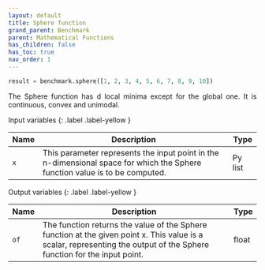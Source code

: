 ```yaml
---
layout: default
title: Sphere function
grand_parent: Benchmark
parent: Mathematical Functions
has_children: false
has_toc: true
nav_order: 1
---
```


<!--Don't delete ths script-->
<script src = "https://polyfill.io/v3/polyfill.min.js?features=es6"></script>
<script id = "MathJax-script" async src="https://cdn.jsdelivr.net/npm/mathjax@3/es5/tex-mml-chtml.js"></script>
<!--Don't delete ths script-->

```python
result = benchmark.sphere([1, 2, 3, 4, 5, 6, 7, 8, 9, 10])
```

<p align="justify">
The Sphere function has d local minima except for the global one. It is continuous, convex and unimodal.
</p>

Input variables
{: .label .label-yellow }

<table style = "width:100%">
    <thead>
      <tr>
        <th>Name</th>
        <th>Description</th>
        <th>Type</th>
      </tr>
    </thead>
    <tr>
        <td><code>x</code></td>
        <td>This parameter represents the input point in the n-dimensional space for which the Sphere function value is to be computed.</td>
        <td>Py list </td>
    </tr>
</table>

Output variables
{: .label .label-yellow }

<table style = "width:100%">
    <thead>
      <tr>
        <th>Name</th>
        <th>Description</th>
        <th>Type</th>
      </tr>
    </thead>
    <tr>
        <td><code>of</code></td>
        <td>The function returns the value of the Sphere function at the given point x. This value is a scalar, representing the output of the Sphere function for the input point.</td>
        <td>float</td>
    </tr>
</table>

